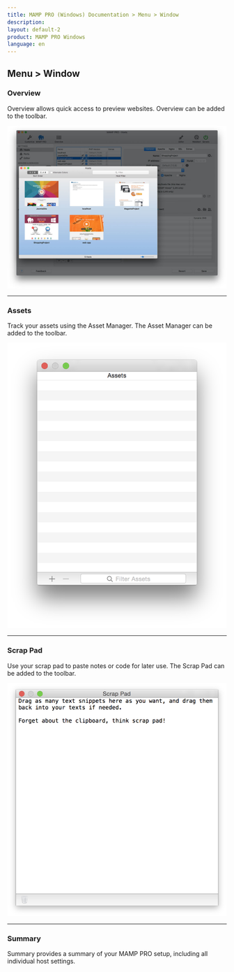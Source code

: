 ```yaml
---
title: MAMP PRO (Windows) Documentation > Menu > Window
description: 
layout: default-2
product: MAMP PRO Windows
language: en
---
```


## Menu > Window


<a name="overview"></a> 

### Overview

Overview allows quick access to preview websites. Overview can be added to the toolbar.

![MAMP](/en/MAMP-PRO-Mac/Menu/Window/Overview.jpg)

---

### Assets

Track your assets using the Asset Manager. The Asset Manager can be added to the toolbar.
  
![MAMP](/en/MAMP-PRO-Mac/Menu/Window/Assets.png)

---

### Scrap Pad

Use your scrap pad to paste notes or code for later use. The Scrap Pad can be added to the toolbar.

![MAMP](/en/MAMP-PRO-Mac/Menu/Window/ScrapPad.png)

---

<a name="summary"></a>

### Summary

Summary provides a summary of your MAMP PRO setup, including all individual host settings.
